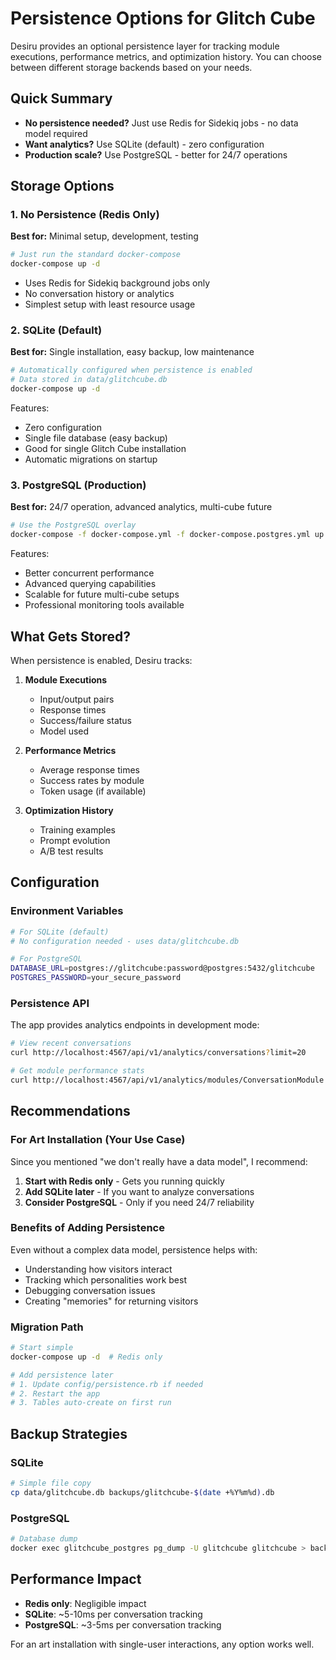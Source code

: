 # Persistence Options for Glitch Cube

Desiru provides an optional persistence layer for tracking module executions, performance metrics, and optimization history. You can choose between different storage backends based on your needs.

## Quick Summary

- **No persistence needed?** Just use Redis for Sidekiq jobs - no data model required
- **Want analytics?** Use SQLite (default) - zero configuration
- **Production scale?** Use PostgreSQL - better for 24/7 operations

## Storage Options

### 1. No Persistence (Redis Only)

**Best for:** Minimal setup, development, testing

```bash
# Just run the standard docker-compose
docker-compose up -d
```

- Uses Redis for Sidekiq background jobs only
- No conversation history or analytics
- Simplest setup with least resource usage

### 2. SQLite (Default)

**Best for:** Single installation, easy backup, low maintenance

```bash
# Automatically configured when persistence is enabled
# Data stored in data/glitchcube.db
docker-compose up -d
```

Features:
- Zero configuration
- Single file database (easy backup)
- Good for single Glitch Cube installation
- Automatic migrations on startup

### 3. PostgreSQL (Production)

**Best for:** 24/7 operation, advanced analytics, multi-cube future

```bash
# Use the PostgreSQL overlay
docker-compose -f docker-compose.yml -f docker-compose.postgres.yml up -d
```

Features:
- Better concurrent performance
- Advanced querying capabilities
- Scalable for future multi-cube setups
- Professional monitoring tools available

## What Gets Stored?

When persistence is enabled, Desiru tracks:

1. **Module Executions**
   - Input/output pairs
   - Response times
   - Success/failure status
   - Model used

2. **Performance Metrics**
   - Average response times
   - Success rates by module
   - Token usage (if available)

3. **Optimization History**
   - Training examples
   - Prompt evolution
   - A/B test results

## Configuration

### Environment Variables

```bash
# For SQLite (default)
# No configuration needed - uses data/glitchcube.db

# For PostgreSQL
DATABASE_URL=postgres://glitchcube:password@postgres:5432/glitchcube
POSTGRES_PASSWORD=your_secure_password
```

### Persistence API

The app provides analytics endpoints in development mode:

```bash
# View recent conversations
curl http://localhost:4567/api/v1/analytics/conversations?limit=20

# Get module performance stats
curl http://localhost:4567/api/v1/analytics/modules/ConversationModule
```

## Recommendations

### For Art Installation (Your Use Case)

Since you mentioned "we don't really have a data model", I recommend:

1. **Start with Redis only** - Gets you running quickly
2. **Add SQLite later** - If you want to analyze conversations
3. **Consider PostgreSQL** - Only if you need 24/7 reliability

### Benefits of Adding Persistence

Even without a complex data model, persistence helps with:
- Understanding how visitors interact
- Tracking which personalities work best
- Debugging conversation issues
- Creating "memories" for returning visitors

### Migration Path

```bash
# Start simple
docker-compose up -d  # Redis only

# Add persistence later
# 1. Update config/persistence.rb if needed
# 2. Restart the app
# 3. Tables auto-create on first run
```

## Backup Strategies

### SQLite
```bash
# Simple file copy
cp data/glitchcube.db backups/glitchcube-$(date +%Y%m%d).db
```

### PostgreSQL
```bash
# Database dump
docker exec glitchcube_postgres pg_dump -U glitchcube glitchcube > backup.sql
```

## Performance Impact

- **Redis only**: Negligible impact
- **SQLite**: ~5-10ms per conversation tracking
- **PostgreSQL**: ~3-5ms per conversation tracking

For an art installation with single-user interactions, any option works well.